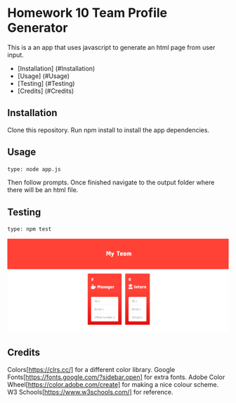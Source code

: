 # Homework 10 Team Profile Generator

This is a an app that uses javascript to generate an html page from user input. 

- [Installation] (#Installation)
- [Usage] (#Usage)
- [Testing] (#Testing)
- [Credits] (#Credits)

## Installation

Clone this repository. 
Run npm install to install the app dependencies. 

## Usage
```sh
type: node app.js
```
Then follow prompts. Once finished navigate to the output folder where there will be an html file. 

## Testing 

```sh
type: npm test
```
![Output](.\Develop\Assets\output.PNG)

## Credits

Colors[https://clrs.cc/] for a different color library. 
Google Fonts[https://fonts.google.com/?sidebar.open] for extra fonts. 
Adobe Color Wheel[https://color.adobe.com/create] for making a nice colour scheme. 
W3 Schools[https://www.w3schools.com/] for reference.

